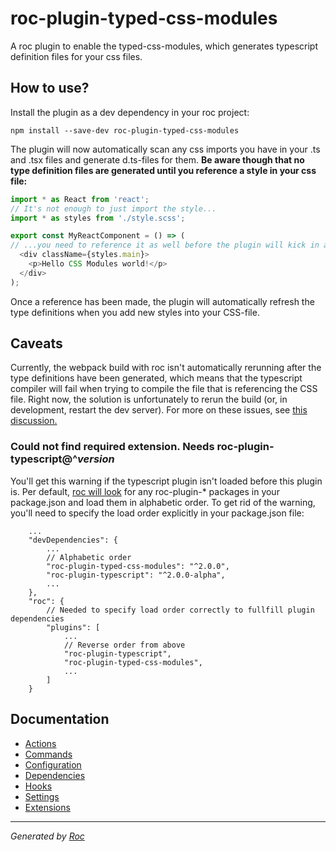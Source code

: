 # roc-plugin-typed-css-modules

A roc plugin to enable the typed-css-modules, which generates typescript definition
files for your css files.

## How to use?
Install the plugin as a dev dependency in your roc project:
```
npm install --save-dev roc-plugin-typed-css-modules
```

The plugin will now automatically scan any css imports you have in your .ts and
.tsx files and generate d.ts-files for them. **Be aware though that no type
definition files are generated until you reference a style in your css file:**
```javascript
import * as React from 'react';
// It's not enough to just import the style...
import * as styles from './style.scss';

export const MyReactComponent = () => (
// ...you need to reference it as well before the plugin will kick in and generate type definitions!
  <div className={styles.main}>
    <p>Hello CSS Modules world!</p>
  </div>
);
```

Once a reference has been made, the plugin will automatically refresh the type
definitions when you add new styles into your CSS-file.

## Caveats
Currently, the webpack build with roc isn't automatically rerunning after the type
definitions have been generated, which means that the typescript compiler will fail
when trying to compile the file that is referencing the CSS file. Right now, the
solution is unfortunately to rerun the build (or, in development, restart the dev
server). For more on these issues, see [this discussion.](https://github.com/Quramy/typed-css-modules/issues/2)

### Could not find required extension. Needs roc-plugin-typescript@^*version*
You'll get this warning if the typescript plugin isn't loaded before this plugin
is. Per default, [roc will look](https://github.com/rocjs/roc/blob/master/docs/LoadingExtensions.md)
for any roc-plugin-* packages in your package.json and load them in alphabetic
order. To get rid of the warning, you'll need to specify the load order explicitly
in your package.json file:
```
    ...
    "devDependencies": {
        ...
        // Alphabetic order
        "roc-plugin-typed-css-modules": "^2.0.0",
        "roc-plugin-typescript": "^2.0.0-alpha",
        ...
    },
    "roc": {
        // Needed to specify load order correctly to fullfill plugin dependencies
        "plugins": [
            ...
            // Reverse order from above
            "roc-plugin-typescript",
            "roc-plugin-typed-css-modules",
            ...
        ]
    }
```

## Documentation
- [Actions](docs/Actions.md)
- [Commands](docs/Commands.md)
- [Configuration](docs/Configuration.md)
- [Dependencies](docs/Dependencies.md)
- [Hooks](docs/Hooks.md)
- [Settings](docs/Settings.md)
- [Extensions](docs/Extensions.md)

---
_Generated by [Roc](https://github.com/rocjs/roc)_

